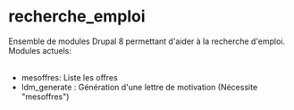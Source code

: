 # recherche_emploi
Ensemble de modules Drupal 8 permettant d'aider à la recherche d'emploi.<br>
Modules actuels:<br><br>
- mesoffres: Liste les offres
- ldm_generate : Génération d'une lettre de motivation (Nécessite "mesoffres")<br>
